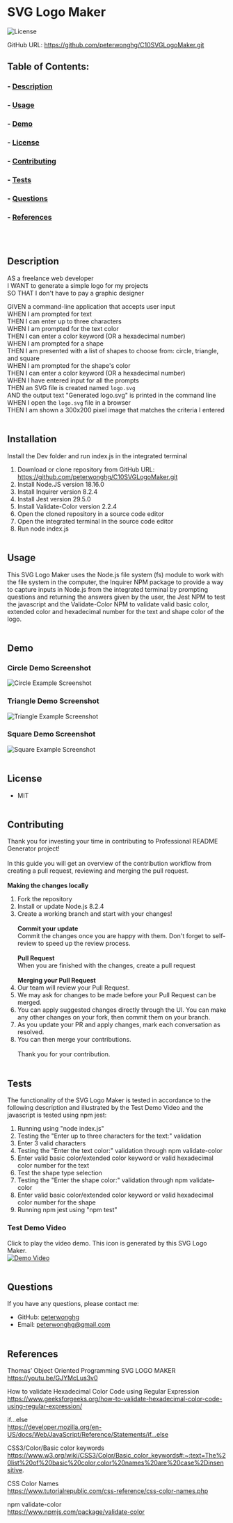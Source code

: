 # SVG Logo Maker

![License](https://img.shields.io/badge/License-MIT-blue.svg)

GitHub URL: https://github.com/peterwonghg/C10SVGLogoMaker.git

## Table of Contents:
### - [Description](#description)
### - [Usage](#usage)
### - [Demo](#demo)
### - [License](#license)
### - [Contributing](#contributing)
### - [Tests](#tests)
### - [Questions](#questions)
### - [References](#references)
<br><br>

## Description
AS a freelance web developer<br>
I WANT to generate a simple logo for my projects<br>
SO THAT I don't have to pay a graphic designer<br>

GIVEN a command-line application that accepts user input<br>
WHEN I am prompted for text<br>
THEN I can enter up to three characters<br>
WHEN I am prompted for the text color<br>
THEN I can enter a color keyword (OR a hexadecimal number)<br>
WHEN I am prompted for a shape<br>
THEN I am presented with a list of shapes to choose from: circle, triangle, and square<br>
WHEN I am prompted for the shape's color<br>
THEN I can enter a color keyword (OR a hexadecimal number)<br>
WHEN I have entered input for all the prompts<br>
THEN an SVG file is created named `logo.svg`<br>
AND the output text "Generated logo.svg" is printed in the command line<br>
WHEN I open the `logo.svg` file in a browser<br>
THEN I am shown a 300x200 pixel image that matches the criteria I entered<br><br>

## Installation
Install the Dev folder and run index.js in the integrated terminal

1. Download or clone repository from GitHub URL: https://github.com/peterwonghg/C10SVGLogoMaker.git
2. Install Node.JS version 18.16.0
3. Install Inquirer version 8.2.4
4. Install Jest version 29.5.0
5. Install Validate-Color version 2.2.4
6. Open the cloned repository in a source code editor
7. Open the integrated terminal in the source code editor
8. Run node index.js<br><br>

## Usage
This SVG Logo Maker uses the Node.js file system (fs) module to work with the file system in the computer, the Inquirer NPM package to provide a way to capture inputs in Node.js from the integrated terminal by prompting questions and returning the answers given by the user, the Jest NPM to test the javascript and the Validate-Color NPM to validate valid basic color, extended color and hexadecimal number for the text and shape color of the logo.<br><br>

## Demo

### Circle Demo Screenshot
![Circle Example Screenshot](./assets/images/circleExample.png)

### Triangle Demo Screenshot
![Triangle Example Screenshot](./assets/images/triangleExample.png)

### Square Demo Screenshot
![Square Example Screenshot](./assets/images/squareExample.png)
<br><br>

## License
- MIT
<br><br>

## Contributing
Thank you for investing your time in contributing to Professional README Generator project!<br><br>
In this guide you will get an overview of the contribution workflow from creating a pull request, reviewing and merging the pull request.<br><br>
<b>Making the changes locally</b><br>
1. Fork the repository<br>
2. Install or update Node.js 8.2.4<br>
3. Create a working branch and start with your changes!<br><br>
<b>Commit your update</b><br>
Commit the changes once you are happy with them.  Don't forget to self-review to speed up the review process.<br><br>
<b>Pull Request</b><br>
When you are finished with the changes, create a pull request<br><br>
<b>Merging your Pull Request</b><br>
1. Our team will review your Pull Request.<br>
2. We may ask for changes to be made before your Pull Request can be merged.<br>
3. You can apply suggested changes directly through the UI.  You can make any other changes on your fork, then commit them on your branch.<br>
4. As you update your PR and apply changes, mark each conversation as resolved.<br>
5. You can then merge your contributions.<br><br>
Thank you for your contribution.<br><br>

## Tests
The functionality of the SVG Logo Maker is tested in accordance to the following description and illustrated by the Test Demo Video and the javascript is tested using npm jest:


1. Running using "node index.js"
2. Testing the "Enter up to three characters for the text:" validation
3. Enter 3 valid characters
4. Testing the "Enter the text color:" validation through npm validate-color
5. Enter valid basic color/extended color keyword or valid hexadecimal color number for the text
6. Test the shape type selection
7. Testing the "Enter the shape color:" validation through npm validate-color
8. Enter valid basic color/extended color keyword or valid hexadecimal color number for the shape
9. Running npm jest using "npm test"


### Test Demo Video
Click to play the video demo.  This icon is generated by this SVG Logo Maker.<br>
[![Demo Video](./assets/images/playButton.png)](https://drive.google.com/file/d/1NTxsMa3XyHSoYVLb5i9C5jveKStziPG3/view)
<br><br>

## Questions
If you have any questions, please contact me:
- GitHub: [peterwonghg](https://github.com/peterwonghg)
- Email: peterwonghg@gmail.com
<br><br>

## References
Thomas’ Object Oriented Programming SVG LOGO MAKER<br>
https://youtu.be/GJYMcLus3v0

How to validate Hexadecimal Color Code using Regular Expression<br>
https://www.geeksforgeeks.org/how-to-validate-hexadecimal-color-code-using-regular-expression/

if…else<br>
https://developer.mozilla.org/en-US/docs/Web/JavaScript/Reference/Statements/if...else

CSS3/Color/Basic color keywords<br>
https://www.w3.org/wiki/CSS3/Color/Basic_color_keywords#:~:text=The%20list%20of%20basic%20color,color%20names%20are%20case%2Dinsensitive.

CSS Color Names<br>
https://www.tutorialrepublic.com/css-reference/css-color-names.php

npm validate-color<br>
https://www.npmjs.com/package/validate-color